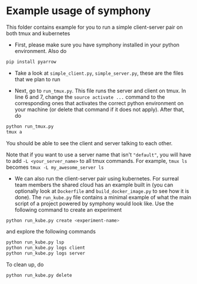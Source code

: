# Example usage of symphony
This folder contains example for you to run a simple client-server pair on both tmux and kubernetes

* First, please make sure you have symphony installed in your python environment. Also do 
```bash
pip install pyarrow
```

* Take a look at `simple_client.py`, `simple_server.py`, these are the files that we plan to run

* Next, go to `run_tmux.py`. This file runs the server and client on tmux. In line 6 and 7, change the `source activate ...` command to the corresponding ones that activates the correct python environment on your machine (or delete that command if it does not apply). After that, do
```bash
python run_tmux.py
tmux a
```
You should be able to see the client and server talking to each other.

Note that if you want to use a server name that isn't `"default"`, you will have to add `-L <your_server_name>` to all tmux commands. For example, `tmux ls` becomes `tmux -L my_awesome_server ls`

* We can also run the client-server pair using kubernetes. For surreal team members the shared cloud has an example built in (you can optionally look at `Dockerfile` and `build_docker_image.py` to see how it is done). The `run_kube.py` file contains a minimal example of what the main script of a project powered by symphony would look like. Use the following command to create an experiment
```bash
python run_kube.py create <experiment-name>
```
and explore the following commands
```bash
python run_kube.py lsp
python run_kube.py logs client
python run_kube.py logs server
```
To clean up, do
```bash
python run_kube.py delete
```
